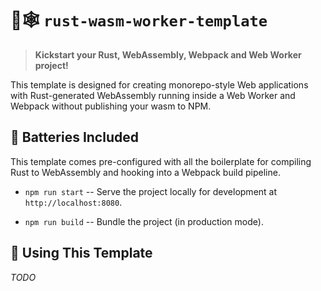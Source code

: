 # 🦀🕸 `rust-wasm-worker-template`

> **Kickstart your Rust, WebAssembly, Webpack and Web Worker project!**

This template is designed for creating monorepo-style Web applications with
Rust-generated WebAssembly running inside a Web Worker and Webpack without
publishing your wasm to NPM.

## 🔋 Batteries Included

This template comes pre-configured with all the boilerplate for compiling Rust
to WebAssembly and hooking into a Webpack build pipeline.

* `npm run start` -- Serve the project locally for development at
  `http://localhost:8080`.

* `npm run build` -- Bundle the project (in production mode).

## 🚴 Using This Template

*TODO*